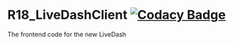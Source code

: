 # R18_LiveDashClient [![Codacy Badge](https://api.codacy.com/project/badge/Grade/04c588112abc4cfc90a49c620f6cf572)](https://www.codacy.com?utm_source=github.com&amp;utm_medium=referral&amp;utm_content=RevolveNTNU/R18_LiveDashClient&amp;utm_campaign=Badge_Grade)
The frontend code for the new LiveDash
